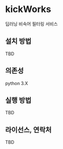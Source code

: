 # kickWorks
딥러닝 비속어 필터링 서비스

<h2>설치 방법</h2>
TBD

<h2>의존성</h2>
python 3.X

<h2>실행 방법</h2>
TBD

<h2>라이선스, 연락처</h2>
TBD
